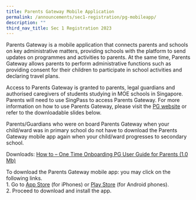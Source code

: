 ```yaml
---
title: Parents Gateway Mobile Application
permalink: /announcements/sec1-registration/pg-mobileapp/
description: ""
third_nav_title: Sec 1 Registration 2023
---
```


Parents Gateway is a mobile application that connects parents and schools on key administrative matters, providing schools with the platform to send updates on programmes and activities to parents. At the same time, Parents Gateway allows parents to perform administrative functions such as providing consent for their children to participate in school activities and declaring travel plans.

Access to Parents Gateway is granted to parents, legal guardians and authorised caregivers of students studying in MOE schools in Singapore. Parents will need to use SingPass to access Parents Gateway. For more information on how to use Parents Gateway, please visit the [PG website](https://pg.moe.edu.sg/) or refer to the downloadable slides below.

Parents/Guardians who were on board Parents Gateway when your child/ward was in primary school do not have to download the Parents Gateway mobile app again when your child/ward progresses to secondary school.


Downloads:
[How to – One Time Onboarding PG User Guide for Parents (1.0 Mb)](/files/Forparents/s1reg-PG%20Annex%20A%20-%20One-Time%20Onboarding.pdf)


To download the Parents Gateway mobile app:  you may click on the following links.
<br>1. Go to [App Store](https://apps.apple.com/sg/app/parents-gateway/id1267198708) (for iPhones) or [Play Store](https://play.google.com/store/apps/details?id=com.moe.pgp) (for Android phones).
<br>2. Proceed to download and install the app.